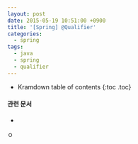 ```yaml
---
layout: post
date: 2015-05-19 10:51:00 +0900
title: '[Spring] @Qualifier'
categories:
  - spring
tags:
  - java
  - spring
  - qualifier
---
```


* Kramdown table of contents
{:toc .toc}

#### 관련 문서

-

ㅇ
